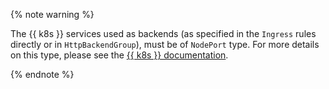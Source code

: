 {% note warning %}

The {{ k8s }} services used as backends (as specified in the `Ingress` rules directly or in `HttpBackendGroup`), must be of `NodePort` type. For more details on this type, please see the [{{ k8s }} documentation](https://kubernetes.io/docs/concepts/services-networking/service/#type-nodeport).

{% endnote %}